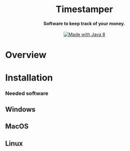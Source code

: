 <h1 align="center">
  <br>
  Timestamper
  <br>
</h1>

<h4 align="center">Software to keep track of your money.</h4>

<p align="center">
  <a href="https://openjdk.java.net/">
    <img src="https://img.shields.io/badge/MADE%20WITH-JAVA%208-blue.svg?style=for-the-badge" alt="Made with Java 8">
  </a>
</p>

# Overview


# Installation

### Needed software

## Windows

## MacOS

## Linux
